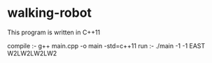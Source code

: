# walking-robot

This program is written in C++11

compile :- g++ main.cpp -o main -std=c++11
run :- ./main -1 -1 EAST W2LW2LW2LW2
